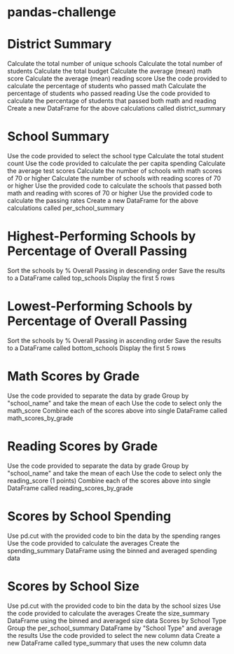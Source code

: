 # pandas-challenge


# District Summary

Calculate the total number of unique schools 
Calculate the total number of students
Calculate the total budget 
Calculate the average (mean) math score 
Calculate the average (mean) reading score 
Use the code provided to calculate the percentage of students who passed math 
Calculate the percentage of students who passed reading
Use the code provided to calculate the percentage of students that passed both math and reading 
Create a new DataFrame for the above calculations called district_summary 

# School Summary

Use the code provided to select the school type 
Calculate the total student count 
Use the code provided to calculate the per capita spending 
Calculate the average test scores 
Calculate the number of schools with math scores of 70 or higher 
Calculate the number of schools with reading scores of 70 or higher 
Use the provided code to calculate the schools that passed both math and reading with scores of 70 or higher 
Use the provided code to calculate the passing rates 
Create a new DataFrame for the above calculations called per_school_summary 

# Highest-Performing Schools by Percentage of Overall Passing

Sort the schools by % Overall Passing in descending order 
Save the results to a DataFrame called top_schools 
Display the first 5 rows 
# Lowest-Performing Schools by Percentage of Overall Passing 

Sort the schools by % Overall Passing in ascending order 
Save the results to a DataFrame called bottom_schools 
Display the first 5 rows 

# Math Scores by Grade 
Use the code provided to separate the data by grade 
Group by "school_name" and take the mean of each 
Use the code to select only the math_score 
Combine each of the scores above into single DataFrame called math_scores_by_grade 
# Reading Scores by Grade 

Use the code provided to separate the data by grade 
Group by "school_name" and take the mean of each 
Use the code to select only the reading_score (1 points)
Combine each of the scores above into single DataFrame called reading_scores_by_grade 
# Scores by School Spending 
Use pd.cut with the provided code to bin the data by the spending ranges
Use the code provided to calculate the averages 
Create the spending_summary DataFrame using the binned and averaged spending data 

# Scores by School Size
Use pd.cut with the provided code to bin the data by the school sizes 
Use the code provided to calculate the averages 
Create the size_summary DataFrame using the binned and averaged size data 
Scores by School Type 
Group the per_school_summary DataFrame by "School Type" and average the results 
Use the code provided to select the new column data 
Create a new DataFrame called type_summary that uses the new column data 


